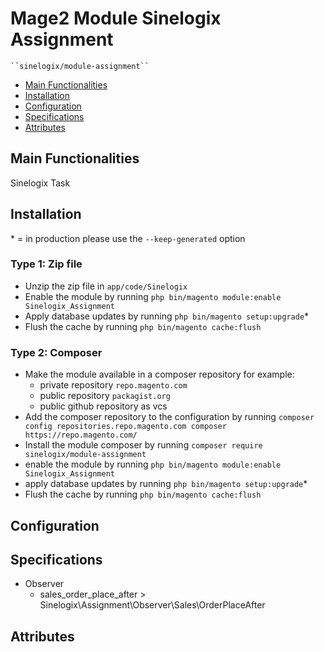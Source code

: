 # Mage2 Module Sinelogix Assignment

    ``sinelogix/module-assignment``

 - [Main Functionalities](#markdown-header-main-functionalities)
 - [Installation](#markdown-header-installation)
 - [Configuration](#markdown-header-configuration)
 - [Specifications](#markdown-header-specifications)
 - [Attributes](#markdown-header-attributes)


## Main Functionalities
Sinelogix Task

## Installation
\* = in production please use the `--keep-generated` option

### Type 1: Zip file

 - Unzip the zip file in `app/code/Sinelogix`
 - Enable the module by running `php bin/magento module:enable Sinelogix_Assignment`
 - Apply database updates by running `php bin/magento setup:upgrade`\*
 - Flush the cache by running `php bin/magento cache:flush`

### Type 2: Composer

 - Make the module available in a composer repository for example:
    - private repository `repo.magento.com`
    - public repository `packagist.org`
    - public github repository as vcs
 - Add the composer repository to the configuration by running `composer config repositories.repo.magento.com composer https://repo.magento.com/`
 - Install the module composer by running `composer require sinelogix/module-assignment`
 - enable the module by running `php bin/magento module:enable Sinelogix_Assignment`
 - apply database updates by running `php bin/magento setup:upgrade`\*
 - Flush the cache by running `php bin/magento cache:flush`


## Configuration




## Specifications

 - Observer
	- sales_order_place_after > Sinelogix\Assignment\Observer\Sales\OrderPlaceAfter


## Attributes



